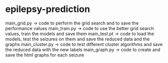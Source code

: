# epilepsy-prediction

main_grid.py -> code to perform the grid search and to save the performance values
main_train.py -> code to use the better grid search values, train the models and save them
main_test.pt -> code to load the models, test the seizures on them and save the reduced data and the graphs
main_cluster.py -> code to test different cluster algorithms and save the reduced data with the new labels
main_graph.py -> code to create and save the html graphs for each seizure

